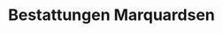 ---
title: "Bestattungen Marquardsen"
url: /flensburg/bestattungen-marquardsen/
shop: Bestattungen
---